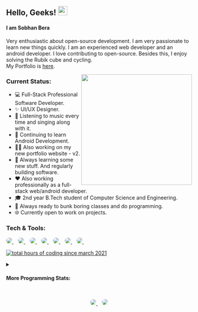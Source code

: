 <!-- any theme image will come here -->
<!-- this might be any festival or any event -->
<!-- <p align="center">
    <img src="https://github.com/sobhanbera/sobhanbera/blob/master/theme.png?raw=true" height="600" />
    </p> -->

## Hello, Geeks! <img src="https://media.giphy.com/media/hvRJCLFzcasrR4ia7z/giphy.gif" height="25px">

#### I am Sobhan Bera

Very enthusiastic about open-source development. I am very passionate to learn new things quickly. I am an experienced web developer and an android developer. I love contributing to open-source. Besides this, I enjoy solving the Rubik cube and cycling.
<br/>
My Portfolio is [here](https://sobhanbera.github.io).


<!-- **https://sobhanbera.github.io** -->
<!--   <p>
    <a href="https://sobhanbera.github.io/portfolio" style="color:#40404ef;">My Portfolio Website - At Github Pages</a>
    </p> -->
<!--   <p>
    <a href="https://sobhanbera.vercel.app/" style="color:#40404ef;">Portfolio Website</a>
    </p> -->
<!--   <a href="https://github.com/sobhanbera">
    <img src="https://visitor-badge.glitch.me/badge?page_id=sobhanbera.sobhanbera" alt="visitor badge" height="25px" />
    </a> -->
<!-- ![visitors](https://visitor-badge.glitch.me/badge?page_id=sobhanbera.socbyte) -->
<!-- <a href="https://www.buymeacoffee.com/sobhanbera" target="_blank"><img src="https://img.shields.io/badge/-Buy%20Me%20A%20Book-0f60b6?style=for-the-badge&logo=learn&logoColor=000000" alt="Buy Me A Book" width="150" ></a> -->
<!-- <img align="right" src="https://github.com/SobhanBera/SobhanBera/blob/master/open_source_contribution.gif" width="" height="180" /> -->
<!-- <img align="right" src="https://raw.githubusercontent.com/sobhanbera/sobhanbera/master/0%2B0%3D%E2%88%9E_sobhanbera.png" width="180" /> -->

<!-- ### What I am Doing Currently?


```diff
---
+++ Working on an android application (personal project) which would be publish on January - March at Google Play Store.
@@ Learning the Art of PATIENCE... @@
@@ 2021 Goals: Contribute as much as to Open Source projects. @@
+++ Learning new things everytime.
---
```
 -->

<!-- <img align="right" src="https://github.com/sobhanbera/sobhanbera/blob/master/programming_all_day_gif.gif" height="270px"> -->
<img align="right" src="https://wakatime.com/share/@sobhanbera/dc2fa4ee-436f-414d-9f1b-ce509e8658d4.png" height="300px">

### Current Status:

- 💻  Full-Stack Professional Software Developer.
- ✨  UI/UX Designer.
- 🎵  Listening to music every time and singing along with it.
- 📘  Continuing to learn Android Development.
- 🧑‍💻  Also working on my new portfolio website - v2.
- 🧠  Always learning some new stuff. And regularly building software.
- ❤️  Also working professionally as a full-stack web/android developer.
- 🎓  2nd year B.Tech student of Computer Science and Engineering.
- 🏫  Always ready to bunk boring classes and do programming.
- 🌐  Currently open to work on projects.


### Tech & Tools:

<p align="left">
    <a href="https://git-scm.com/doc">
    <img style="border-radius:25px" src="https://img.shields.io/badge/-git-F64D27?style=for-the-badge&logo=git&logoColor=fff" />
    </a>&nbsp;&nbsp;
    <a href="https://www.typescriptlang.org/docs">
    <img style="border-radius:25px" src="https://img.shields.io/badge/-typescript-007acc?style=for-the-badge&logo=typescript&logoColor=fff" />
    </a>&nbsp;&nbsp;
    <a href="https://nextjs.org">
    <img style="border-radius:25px" src="https://img.shields.io/badge/-next-E7E7E7?style=for-the-badge&logo=react&logoColor=000000" />
    </a>&nbsp;&nbsp;
    <a href="https://reactnative.dev">
    <img style="border-radius:25px" src="https://img.shields.io/badge/-react%20native-61DBFB?style=for-the-badge&logo=react&logoColor=000000" />
    </a>&nbsp;&nbsp;
    <a href="https://www.mysql.com">
    <img style="border-radius:25px" src="https://img.shields.io/badge/-SQL-F29111?style=for-the-badge&logo=mysql&logoColor=000" />
    </a>&nbsp;&nbsp;
    <a href="https://github.com/neovim/neovim/releases">
    <img style="border-radius:25px" src="https://img.shields.io/badge/-neovim-569339?style=for-the-badge&logo=neovim&logoColor=ffffff" />
    </a>&nbsp;&nbsp;
    <a href="https://www.arcolinux.info/choose-your-project">
    <img style="border-radius:25px" src="https://img.shields.io/badge/-archlinux-0040ad?style=for-the-badge&logo=archlinux&logoColor=ffffff" />
    </a>&nbsp;&nbsp;
</p>

[![total hours of coding since march 2021](https://wakatime.com/badge/user/113c2bab-4bc8-4f01-9220-8af648c9e404.svg)](https://wakatime.com/@113c2bab-4bc8-4f01-9220-8af648c9e404)

<!-- </br>
    <p>
        <a href="https://indiafightscorona.giveindia.org">
        <img src="https://d2wvdrxmr8p0wf.cloudfront.net/static/giveindia.svg" alt="Give india logo" width="180" />
    </a> -->
<details>
    <summary><h4>More Programming Stats:</h4></summary>
    <p>
        <a href="https://github.com/sobhanbera">
        <img src="https://github-readme-stats.vercel.app/api/wakatime?username=sobhanbera&layout=compact&theme=dark" width="400">
        </a>
    </p>
    <p>
        <a href="https://github.com/sobhanbera">
        <img src="https://activity-graph.herokuapp.com/graph?username=sobhanbera&theme=xcode&custom_title=Activity%20Graph&hide_border=true" width="400">
        </a>
    </p>
    <p>
        <a href="https://github.com/sobhanbera">
        <img src="https://github-readme-stats.vercel.app/api?username=sobhanbera&show_icons=true&count_private=true&theme=dark" width="400">
        </a>
    </P>
    <p>
        <a href="https://github.com/sobhanbera">
        <img src="https://github-readme-streak-stats.herokuapp.com/?user=sobhanbera&theme=dark" width="400">
        </a>
    </P>
    <p>
        <a href="https://github.com/sobhanbera">
        <img src="https://github-readme-stats.vercel.app/api/top-langs/?username=sobhanbera&layout=compact&langs_count=10&theme=dark" width="400">
        </a>
    </p>
    <p>
        <!--     <img src="https://github-readme-stats.vercel.app/api/wakatime?username=sobhanbera?layout=compact" width="350"> -->
    </p>
    <!--   TROPHY  <img src="https://github-profile-trophy.vercel.app/?username=SobhanBera&theme=gruvbox&column=3&margin-w=15&margin-h=15"/> -->
    <!-- </details> -->
</details>
<!-- ##### Total Visitors Count: -->
<!-- <a href="https://github.com/sobhanbera">
    <img src="https://profile-counter.glitch.me/sobhanbera/count.svg" alt="visitor badge" height="20px" />
    </a> -->
<!-- <a href="https://www.buymeacoffee.com/sobhanbera" target="_blank"><img src="https://cdn.buymeacoffee.com/buttons/v2/default-blue.png" alt="Buy Me A Coffee" width="150" ></a> -->
</br>
<p align='center'>
    <a href="https://www.linkedin.com/in/sobhanbera/">
    <img style="border-radius:25px" src="https://img.shields.io/badge/linkedin-%230077B5.svg?&style=for-the-badge&logo=linkedin&logoColor=white" />
    </a>&nbsp;&nbsp;
    <a href="mailto:sobhanbera258@gmail.com">
    <img style="border-radius:25px" src="https://img.shields.io/badge/-sobhanbera258-c14438?style=for-the-badge&logo=Gmail&logoColor=white&link=mailto:sobhanbera258@gmail.com" />
<!--     <a href="https://www.instagram.com/sobhanbera_/">
    <img  style="border-radius:25px"src="https://img.shields.io/badge/instagram-%23E4405F.svg?&style=for-the-badge&logo=instagram&logoColor=white" />
    </a>&nbsp;&nbsp; -->
</p>
<!-- <p align='center'>
    <a href="https://www.facebook.com/sobhan.b.90/">
    <img style="border-radius:25px" src="https://img.shields.io/badge/sobhanbera-%233b5998.svg?&style=for-the-badge&logo=facebook&logoColor=white" />
    </a>&nbsp;&nbsp;
    <a href="https://twitter.com/BeraSobhan">
    <img style="border-radius:25px" src="https://img.shields.io/badge/twitter-%2300acee.svg?&style=for-the-badge&logo=twitter&logoColor=white" />
    </a>&nbsp;&nbsp;
    <a href="mailto:sobhanbera258@gmail.com">
    <img style="border-radius:25px" src="https://img.shields.io/badge/-sobhanbera258-c14438?style=for-the-badge&logo=Gmail&logoColor=white&link=mailto:sobhanbera258@gmail.com" />
    </a>&nbsp;&nbsp;
</p> -->

[portfolio]: https://sobhanbera.github.io
[linkedin]: https://www.linkedin.com/in/sobhanbera/
[twitter]: https://twitter.com/BeraSobhan
[instagram]: https://www.instagram.com/sobhanbera_/
[facebook]: https://www.facebook.com/sobhan.b.90/
[vim]: https://www.vim.org/download.php
[atom]: https://atom.io/
[sublime]: https://www.sublimetext.com/
[android]: https://developer.android.com/studio/
[vsc]: https://code.visualstudio.com/
[git]: https://git-scm.com/downloads
